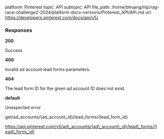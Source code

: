 platform: Pinterest
topic: API
subtopic: API
file_path: /home/bhuang/nlp/rag-race-challenge2-2024/platform-docs-versions/Pinterest_API/API.md
url: https://developers.pinterest.com/docs/api/v5/

### Responses

**200**

Success

**400**

Invalid ad account lead forms parameters.

**404**

The lead form ID for the given ad account ID does not exist.

**default**

Unexpected error

get/ad\_accounts/{ad\_account\_id}/lead\_forms/{lead\_form\_id}

https://api.pinterest.com/v5/ad\_accounts/{ad\_account\_id}/lead\_forms/{lead\_form\_id}